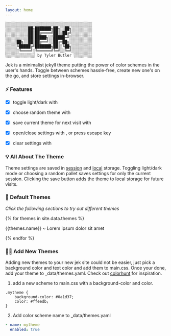 ```yaml
---
layout: home
---  
```


```text
░░░░░░░░░░░░░░░░░░░░░░░░░░░░░░░░░░░░░░
░░░░░░░░░░██╗███████╗██╗░░██╗░░░░░░░░░
░░░░░░░░░░██║██╔════╝██║░██╔╝░░░░░░░░░
░░░░░░░░░░██║█████╗░░█████═╝░░░░░░░░░░
░░░░░██╗░░██║██╔══╝░░██╔═██╗░░░░░░░░░░
░░░░░╚█████╔╝███████╗██║░╚██╗░░░░░░░░░
░░░░░░╚════╝░╚══════╝╚═╝░░╚═╝░░░░░░░░░
░░░░░░░░░░░░░ by Tyler Butler ░░░░░░░░
```    

Jek is a minimalist jekyll theme putting the power of color schemes in the user's hands. Toggle between schemes hassle-free, create new one's on the go, and store settings in-browser.  
### ⚡ Features  
+ [x] toggle light/dark with <i class="far fa-moon zoom" onclick="darkMode();"></i>
+ [x] choose random theme with <i class="fas fa-palette zoom" onclick="changeTheme();"></i>
+ [x] save current theme for next visit with <i class="fas fa-user-astronaut zoom" onclick="saveFavorite();"></i>
+ [x] open/close settings with <i class="fas fa-cogs zoom" onclick="toggleSettings();"></i>, or press escape key
+ [x] clear settings with <i class="fas fa-sign-out-alt zoom" onclick="clearSettings();"></i>
 

### 💡 All About The Theme 

Theme settings are saved in [session](https://developer.mozilla.org/en-US/docs/Web/API/Window/sessionStorage) and [local](https://developer.mozilla.org/en-US/docs/Web/API/Window/localStorage) storage. Toggling light/dark mode or choosing a random pallet saves settings for only the current session. Clicking the save button adds the theme to local storage for future visits. 

### 🍭 Default Themes 

*Click the following sections to try out different themes*

{% for themes in site.data.themes %}
  <div class="theme-options {{themes.name}}" onclick="setSpeceficPallet('{{themes.name}}');">
    <p class="center">{{themes.name}} ~ Lorem ipsum dolor sit amet</p>
  </div>
{% endfor %}


### 👩‍🚀 Add New Themes  

Adding new themes to your new jek site could not be easier, just pick a background color and text color and add them to main.css. Once your done, add your theme to _data/themes.yaml. Check out [colorhunt](https://colorhunt.co/) for inspiration.


1) add a new scheme to main.css with a background-color and color.  

```
.mytheme {
    background-color: #0a1d37;
    color: #ffeedb;
}
```  

2) Add color scheme name to _data/themes.yaml  

```yaml
- name: mytheme
  enabled: true
```

